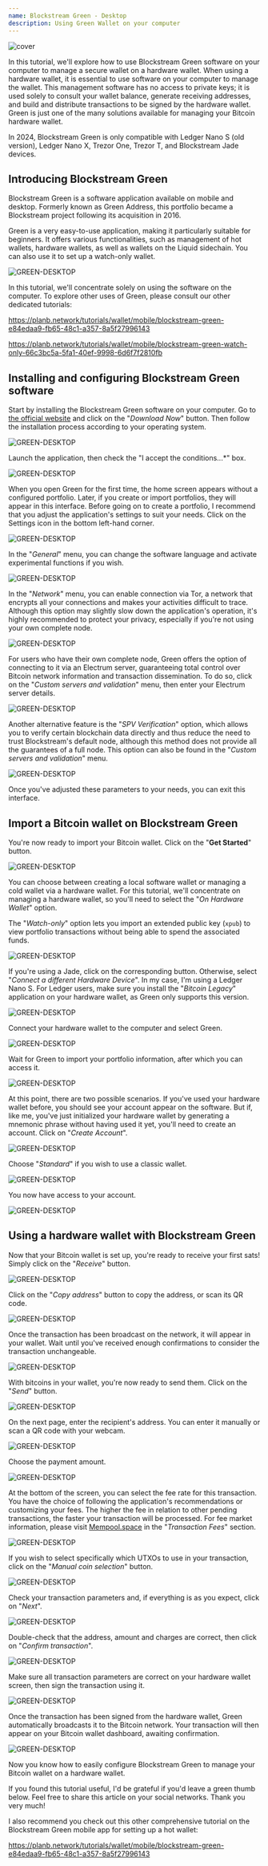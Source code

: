 ```yaml
---
name: Blockstream Green - Desktop
description: Using Green Wallet on your computer
---
```

![cover](assets/cover.webp)

In this tutorial, we'll explore how to use Blockstream Green software on your computer to manage a secure wallet on a hardware wallet. When using a hardware wallet, it is essential to use software on your computer to manage the wallet. This management software has no access to private keys; it is used solely to consult your wallet balance, generate receiving addresses, and build and distribute transactions to be signed by the hardware wallet. Green is just one of the many solutions available for managing your Bitcoin hardware wallet.

In 2024, Blockstream Green is only compatible with Ledger Nano S (old version), Ledger Nano X, Trezor One, Trezor T, and Blockstream Jade devices.

## Introducing Blockstream Green

Blockstream Green is a software application available on mobile and desktop. Formerly known as Green Address, this portfolio became a Blockstream project following its acquisition in 2016.

Green is a very easy-to-use application, making it particularly suitable for beginners. It offers various functionalities, such as management of hot wallets, hardware wallets, as well as wallets on the Liquid sidechain. You can also use it to set up a watch-only wallet.

![GREEN-DESKTOP](assets/fr/01.webp)

In this tutorial, we'll concentrate solely on using the software on the computer. To explore other uses of Green, please consult our other dedicated tutorials:

https://planb.network/tutorials/wallet/mobile/blockstream-green-e84edaa9-fb65-48c1-a357-8a5f27996143

https://planb.network/tutorials/wallet/mobile/blockstream-green-watch-only-66c3bc5a-5fa1-40ef-9998-6d6f7f2810fb

## Installing and configuring Blockstream Green software

Start by installing the Blockstream Green software on your computer. Go to [the official website](https://blockstream.com/green/) and click on the "*Download Now*" button. Then follow the installation process according to your operating system.

![GREEN-DESKTOP](assets/fr/02.webp)

Launch the application, then check the "I accept the conditions...*" box.

![GREEN-DESKTOP](assets/fr/03.webp)

When you open Green for the first time, the home screen appears without a configured portfolio. Later, if you create or import portfolios, they will appear in this interface. Before going on to create a portfolio, I recommend that you adjust the application's settings to suit your needs. Click on the Settings icon in the bottom left-hand corner.

![GREEN-DESKTOP](assets/fr/04.webp)

In the "*General*" menu, you can change the software language and activate experimental functions if you wish.

![GREEN-DESKTOP](assets/fr/05.webp)

In the "*Network*" menu, you can enable connection via Tor, a network that encrypts all your connections and makes your activities difficult to trace. Although this option may slightly slow down the application's operation, it's highly recommended to protect your privacy, especially if you're not using your own complete node.

![GREEN-DESKTOP](assets/fr/06.webp)

For users who have their own complete node, Green offers the option of connecting to it via an Electrum server, guaranteeing total control over Bitcoin network information and transaction dissemination. To do so, click on the "*Custom servers and validation*" menu, then enter your Electrum server details.

![GREEN-DESKTOP](assets/fr/07.webp)

Another alternative feature is the "*SPV Verification*" option, which allows you to verify certain blockchain data directly and thus reduce the need to trust Blockstream's default node, although this method does not provide all the guarantees of a full node. This option can also be found in the "*Custom servers and validation*" menu.

![GREEN-DESKTOP](assets/fr/08.webp)

Once you've adjusted these parameters to your needs, you can exit this interface.

## Import a Bitcoin wallet on Blockstream Green

You're now ready to import your Bitcoin wallet. Click on the "**Get Started**" button.

![GREEN-DESKTOP](assets/fr/09.webp)

You can choose between creating a local software wallet or managing a cold wallet via a hardware wallet. For this tutorial, we'll concentrate on managing a hardware wallet, so you'll need to select the "*On Hardware Wallet*" option.

The "*Watch-only*" option lets you import an extended public key (`xpub`) to view portfolio transactions without being able to spend the associated funds.

![GREEN-DESKTOP](assets/fr/10.webp)

If you're using a Jade, click on the corresponding button. Otherwise, select "*Connect a different Hardware Device*". In my case, I'm using a Ledger Nano S. For Ledger users, make sure you install the "*Bitcoin Legacy*" application on your hardware wallet, as Green only supports this version.

![GREEN-DESKTOP](assets/fr/11.webp)

Connect your hardware wallet to the computer and select Green.

![GREEN-DESKTOP](assets/fr/12.webp)

Wait for Green to import your portfolio information, after which you can access it.

![GREEN-DESKTOP](assets/fr/13.webp)

At this point, there are two possible scenarios. If you've used your hardware wallet before, you should see your account appear on the software. But if, like me, you've just initialized your hardware wallet by generating a mnemonic phrase without having used it yet, you'll need to create an account. Click on "*Create Account*".

![GREEN-DESKTOP](assets/fr/14.webp)

Choose "*Standard*" if you wish to use a classic wallet.

![GREEN-DESKTOP](assets/fr/15.webp)

You now have access to your account.

![GREEN-DESKTOP](assets/fr/16.webp)

## Using a hardware wallet with Blockstream Green

Now that your Bitcoin wallet is set up, you're ready to receive your first sats! Simply click on the "*Receive*" button.

![GREEN-DESKTOP](assets/fr/17.webp)

Click on the "*Copy address*" button to copy the address, or scan its QR code.

![GREEN-DESKTOP](assets/fr/18.webp)

Once the transaction has been broadcast on the network, it will appear in your wallet. Wait until you've received enough confirmations to consider the transaction unchangeable.

![GREEN-DESKTOP](assets/fr/19.webp)

With bitcoins in your wallet, you're now ready to send them. Click on the "*Send*" button.

![GREEN-DESKTOP](assets/fr/20.webp)

On the next page, enter the recipient's address. You can enter it manually or scan a QR code with your webcam.

![GREEN-DESKTOP](assets/fr/21.webp)

Choose the payment amount.

![GREEN-DESKTOP](assets/fr/22.webp)

At the bottom of the screen, you can select the fee rate for this transaction. You have the choice of following the application's recommendations or customizing your fees. The higher the fee in relation to other pending transactions, the faster your transaction will be processed. For fee market information, please visit [Mempool.space](https://mempool.space/) in the "*Transaction Fees*" section.

![GREEN-DESKTOP](assets/fr/23.webp)

If you wish to select specifically which UTXOs to use in your transaction, click on the "*Manual coin selection*" button.

![GREEN-DESKTOP](assets/fr/24.webp)

Check your transaction parameters and, if everything is as you expect, click on "*Next*".

![GREEN-DESKTOP](assets/fr/25.webp)

Double-check that the address, amount and charges are correct, then click on "*Confirm transaction*".

![GREEN-DESKTOP](assets/fr/26.webp)

Make sure all transaction parameters are correct on your hardware wallet screen, then sign the transaction using it.

![GREEN-DESKTOP](assets/fr/27.webp)

Once the transaction has been signed from the hardware wallet, Green automatically broadcasts it to the Bitcoin network. Your transaction will then appear on your Bitcoin wallet dashboard, awaiting confirmation.

![GREEN-DESKTOP](assets/fr/28.webp)

Now you know how to easily configure Blockstream Green to manage your Bitcoin wallet on a hardware wallet.

If you found this tutorial useful, I'd be grateful if you'd leave a green thumb below. Feel free to share this article on your social networks. Thank you very much!

I also recommend you check out this other comprehensive tutorial on the Blockstream Green mobile app for setting up a hot wallet:

https://planb.network/tutorials/wallet/mobile/blockstream-green-e84edaa9-fb65-48c1-a357-8a5f27996143
